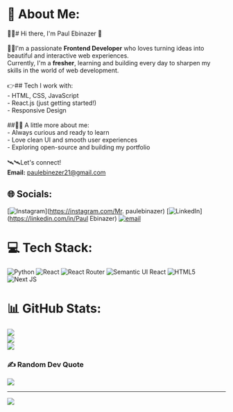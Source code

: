 # 💫 About Me:
👨‍🦱# Hi there, I'm Paul Ebinazer 👋<br><br>👨‍🏫I'm a passionate **Frontend Developer** who loves turning ideas into beautiful and interactive web experiences.  <br>Currently, I'm a **fresher**, learning and building every day to sharpen my skills in the world of web development.<br><br>👉## Tech I work with:<br>- HTML, CSS, JavaScript<br>- React.js (just getting started!)<br>- Responsive Design<br><br>##🧒🧒 A little more about me:<br>- Always curious and ready to learn<br>- Love clean UI and smooth user experiences<br>- Exploring open-source and building my portfolio<br><br>🛰🛰Let's connect!  <br>**Email:**   paulebinezer21@gmail.com


## 🌐 Socials:
[![Instagram](https://img.shields.io/badge/Instagram-%23E4405F.svg?logo=Instagram&logoColor=white)](https://instagram.com/Mr. paulebinazer) [![LinkedIn](https://img.shields.io/badge/LinkedIn-%230077B5.svg?logo=linkedin&logoColor=white)](https://linkedin.com/in/Paul Ebinazer) [![email](https://img.shields.io/badge/Email-D14836?logo=gmail&logoColor=white)](mailto:paulebinezer21@gmail.com) 

# 💻 Tech Stack:
![Python](https://img.shields.io/badge/python-3670A0?style=plastic&logo=python&logoColor=ffdd54) ![React](https://img.shields.io/badge/react-%2320232a.svg?style=plastic&logo=react&logoColor=%2361DAFB) ![React Router](https://img.shields.io/badge/React_Router-CA4245?style=plastic&logo=react-router&logoColor=white) ![Semantic UI React](https://img.shields.io/badge/Semantic%20UI%20React-%2335BDB2.svg?style=plastic&logo=SemanticUIReact&logoColor=white) ![HTML5](https://img.shields.io/badge/html5-%23E34F26.svg?style=plastic&logo=html5&logoColor=white) ![Next JS](https://img.shields.io/badge/Next-black?style=plastic&logo=next.js&logoColor=white)
# 📊 GitHub Stats:
![](https://github-readme-stats.vercel.app/api?username=PaulEbinazer&theme=calm_pink&hide_border=false&include_all_commits=false&count_private=false)<br/>
![](https://nirzak-streak-stats.vercel.app/?user=PaulEbinazer&theme=calm_pink&hide_border=false)<br/>
![](https://github-readme-stats.vercel.app/api/top-langs/?username=PaulEbinazer&theme=calm_pink&hide_border=false&include_all_commits=false&count_private=false&layout=compact)

### ✍️ Random Dev Quote
![](https://quotes-github-readme.vercel.app/api?type=vetical&theme=merko)

---
[![](https://visitcount.itsvg.in/api?id=PaulEbinazer&icon=0&color=0)](https://visitcount.itsvg.in)

<!-- Proudly created with GPRM ( https://gprm.itsvg.in ) -->
